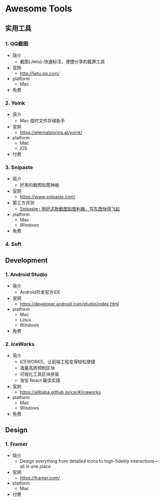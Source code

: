 # Awesome Tools

## 实用工具

### 1. QQ截图

- 简介
    - 截图(Jietu)-快速标注、便捷分享的截屏工具
- 官网
    - http://jietu.qq.com/
- platform
    - Mac
- 免费

### 2. Yoink

- 简介
    - Mac 临时文件存储助手
- 官网
    - https://eternalstorms.at/yoink/
- platform
    - Mac
    - iOS
- 付费

### 3. Snipaste

- 简介
    - 好用的截图贴图神器
- 官网
    - https://www.snipaste.com/
- 第三方评测
    - [Snipaste : 用好这款截图贴图利器，写东西快得飞起](http://www.ifanr.com/app/744064)
- platform
    - Mac
    - Windows
- 免费

### 4. Soft

## Development

### 1. Android Studio

- 简介
    - Android开发官方IDE
- 官网
    - https://developer.android.com/studio/index.html
- platform
    - Mac
    - Linux
    - Windows
- 免费

### 2. IceWorks

- 简介
    - ICEWORKS，让前端工程变得轻松便捷
    - 海量高质预制区块
    - 可视化工具区块拼装
    - 淘宝 React 最佳实践
- 官网
    - https://alibaba.github.io/ice/#/iceworks
- platform
    - Mac
    - Windows
- 免费

## Design

### 1. Framer

- 简介
    - Design everything from detailed icons to high-fidelity interactions—all in one place
- 官网
    - https://framer.com/
- platform
    - Mac
- 付费
